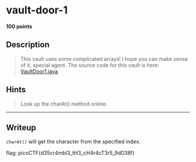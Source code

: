 # vault-door-1
**100 points**
## Description
> This vault uses some complicated arrays! I hope you can make sense of it, special agent. The source code for this vault is here: [VaultDoor1.java](VaultDoor1.java).
## Hints
> Look up the charAt() method online.
---
## Writeup
`charAt()` will get the character from the specified index.

flag: picoCTF{d35cr4mbl3_tH3_cH4r4cT3r5_9d038f}